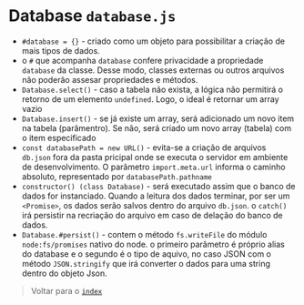 # Database `database.js`

- `#database = {}` - criado como um objeto para possibilitar a criação de mais tipos de dados.
- o `#` que acompanha `database` confere privacidade a propriedade `database` da classe. Desse modo, classes externas ou outros arquivos não poderão assesar propriedades e métodos.
- `Database.select()` - caso a tabela não exista, a lógica não permitirá o retorno de um elemento `undefined`. Logo, o ideal é retornar um array vazio
- `Database.insert()` - se já existe um array, será adicionado um novo item na tabela (parâmentro). Se não, será criado um novo array (tabela) com o item especificado
- `const databasePath = new URL()` - evita-se a criação de arquivos `db.json` fora da pasta pricipal onde se executa o servidor em ambiente de desenvolvimento. O parâmetro `import.meta.url` informa o caminho absoluto, representado por `databasePath.pathname`
- `constructor() (class Database)` - será executado assim que o banco de dados for instanciado. Quando a leitura dos dados terminar, por ser um `<Promise>`, os dados serão salvos dentro do arquivo `db.json`. o `catch()` irá persistir na recriação do arquivo em caso de delação do banco de dados.
- `Database.#persist()` - contem o método `fs.writeFile` do módulo `node:fs/promises` nativo do node. o primeiro parâmetro é próprio alias do database e o segundo é o tipo de aquivo, no caso JSON com o método `JSON.stringify` que irá converter o dados para uma string dentro do objeto Json.

> Voltar para o [`index`](../index.md)
